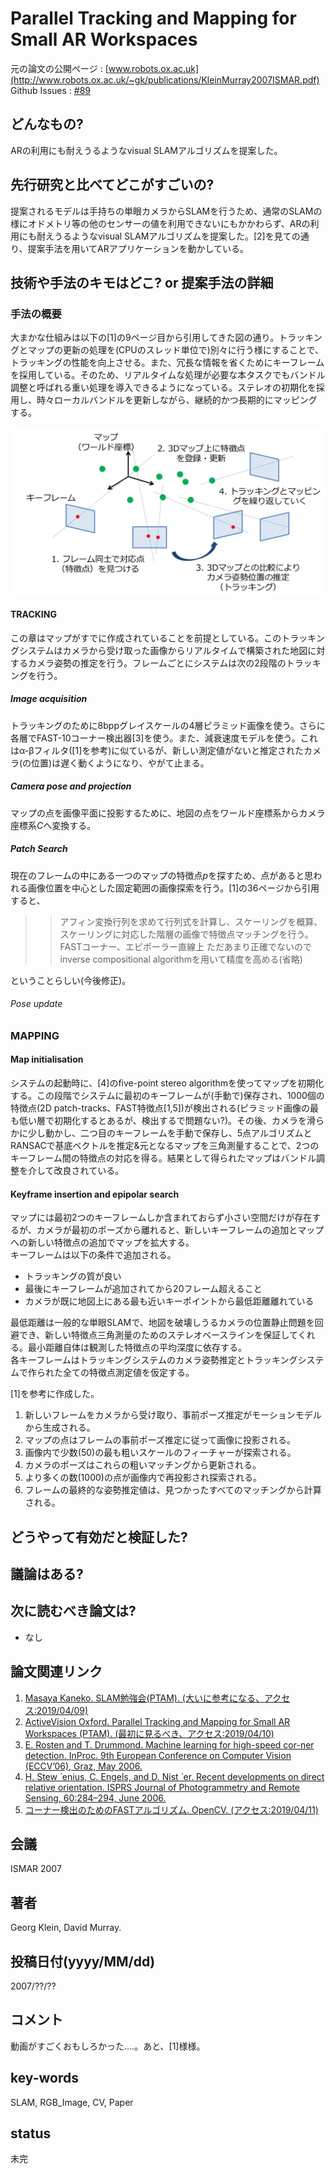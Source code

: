 # Parallel Tracking and Mapping for Small AR Workspaces

元の論文の公開ページ : [www.robots.ox.ac.uk](http://www.robots.ox.ac.uk/~gk/publications/KleinMurray2007ISMAR.pdf)
Github Issues : [#89](https://github.com/Obarads/obarads.github.io/issues/89)

## どんなもの?
ARの利用にも耐えうるようなvisual SLAMアルゴリズムを提案した。

## 先行研究と比べてどこがすごいの?
提案されるモデルは手持ちの単眼カメラからSLAMを行うため、通常のSLAMの様にオドメトリ等の他のセンサーの値を利用できないにもかかわらず、ARの利用にも耐えうるようなvisual SLAMアルゴリズムを提案した。[2]を見ての通り、提案手法を用いてARアプリケーションを動かしている。

## 技術や手法のキモはどこ? or 提案手法の詳細
### 手法の概要
大まかな仕組みは以下の[1]の9ページ目から引用してきた図の通り。トラッキングとマップの更新の処理を(CPUのスレッド単位で)別々に行う様にすることで、トラッキングの性能を向上させる。また、冗長な情報を省くためにキーフレームを採用している。そのため、リアルタイムな処理が必要な本タスクでもバンドル調整と呼ばれる重い処理を導入できるようになっている。ステレオの初期化を採用し、時々ローカルバンドルを更新しながら、継続的かつ長期的にマッピングする。

![overall](img/PTaMfSAW/overall_2.png)

#### TRACKING
この章はマップがすでに作成されていることを前提としている。このトラッキングシステムはカメラから受け取った画像からリアルタイムで構築された地図に対するカメラ姿勢の推定を行う。フレームごとにシステムは次の2段階のトラッキングを行う。

##### Image acquisition
トラッキングのために8bppグレイスケールの4層ピラミッド画像を使う。さらに各層でFAST-10コーナー検出器[3]を使う。また、減衰速度モデルを使う。これはα-βフィルタ([1]を参考)に似ているが、新しい測定値がないと推定されたカメラ(の位置)は遅く動くようになり、やがて止まる。

##### Camera pose and projection
マップの点を画像平面に投影するために、地図の点をワールド座標系からカメラ座標系$C$へ変換する。

##### Patch Search
現在のフレームの中にある一つのマップの特徴点$p$を探すため、点があると思われる画像位置を中心とした固定範囲の画像探索を行う。[1]の36ページから引用すると、

>> アフィン変換行列を求めて行列式を計算し、スケーリングを概算、スケーリングに対応した階層の画像で特徴点マッチングを行う。
>> FASTコーナー、エピポーラー直線上
>> ただあまり正確でないのでinverse compositional algorithmを用いて精度を高める(省略)

ということらしい(今後修正)。

###### Pose update


### MAPPING
#### Map initialisation
システムの起動時に、[4]のfive-point stereo algorithmを使ってマップを初期化する。この段階でシステムに最初のキーフレームが(手動で)保存され、1000個の特徴点(2D patch-tracks、FAST特徴点[1,5])が検出される(ピラミッド画像の最も低い層で初期化するとあるが、検出するで問題ない?)。その後、カメラを滑らかに少し動かし、二つ目のキーフレームを手動で保存し、5点アルゴリズムとRANSACで基底ベクトルを推定&元となるマップを三角測量することで、2つのキーフレーム間の特徴点の対応を得る。結果として得られたマップはバンドル調整を介して改良されている。

#### Keyframe insertion and epipolar search
マップには最初2つのキーフレームしか含まれておらず小さい空間だけが存在するが、カメラが最初のポーズから離れると、新しいキーフレームの追加とマップへの新しい特徴点の追加でマップを拡大する。  
キーフレームは以下の条件で追加される。

- トラッキングの質が良い
- 最後にキーフレームが追加されてから20フレーム超えること
- カメラが既に地図上にある最も近いキーポイントから最低距離離れている

最低距離は一般的な単眼SLAMで、地図を破壊しうるカメラの位置静止問題を回避でき、新しい特徴点三角測量のためのステレオベースラインを保証してくれる。最小距離自体は観測した特徴点の平均深度に依存する。  
各キーフレームはトラッキングシステムのカメラ姿勢推定とトラッキングシステムで作られた全ての特徴点測定値を仮定する。






[1]を参考に作成した。

1. 新しいフレームをカメラから受け取り、事前ポーズ推定がモーションモデルから生成される。
2. マップの点はフレームの事前ポーズ推定に従って画像に投影される。
3. 画像内で少数(50)の最も粗いスケールのフィーチャーが探索される。
4. カメラのポーズはこれらの粗いマッチングから更新される。
5. より多くの数(1000)の点が画像内で再投影され探索される。
6. フレームの最終的な姿勢推定値は、見つかったすべてのマッチングから計算される。

## どうやって有効だと検証した?


## 議論はある?

## 次に読むべき論文は?
- なし

## 論文関連リンク
1. [Masaya Kaneko. SLAM勉強会(PTAM). (大いに参考になる、アクセス:2019/04/09)](https://www.slideshare.net/MasayaKaneko/slamptam)
2. [ActiveVision Oxford. Parallel Tracking and Mapping for Small AR Workspaces (PTAM). (最初に見るべき、アクセス:2019/04/10)](https://www.youtube.com/watch?v=F3s3M0mokNc)
3. [E. Rosten and T. Drummond. Machine learning for high-speed cor-ner detection. InProc. 9th European Conference on Computer Vision (ECCV’06), Graz, May 2006.](https://www.springer.com/gp/book/9783540338321)
4. [H. Stew ́ enius, C. Engels, and D. Nist ́ er. Recent developments on direct relative orientation. ISPRS Journal of Photogrammetry and Remote Sensing, 60:284–294, June 2006.](https://pdfs.semanticscholar.org/514f/a8d4981cc2b2aecfc02e0e3a8f4be717bcd7.pdf)
5. [コーナー検出のためのFASTアルゴリズム. OpenCV. (アクセス:2019/04/11)](http://lang.sist.chukyo-u.ac.jp/classes/OpenCV/py_tutorials/py_feature2d/py_fast/py_fast.html)

## 会議
ISMAR 2007

## 著者
Georg Klein, David Murray.

## 投稿日付(yyyy/MM/dd)
2007/??/??

## コメント
動画がすごくおもしろかった....。あと、[1]様様。

## key-words
SLAM, RGB_Image, CV, Paper

## status
未完